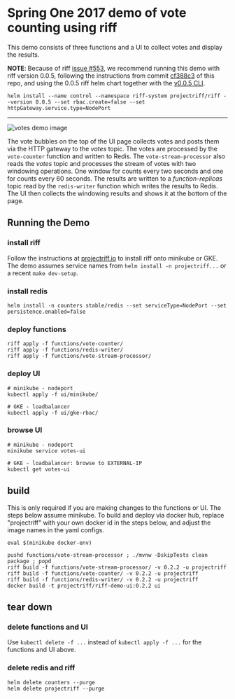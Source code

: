 # Spring One 2017 demo of vote counting using riff

This demo consists of three functions and a UI to collect votes and display the results.

**NOTE**: Because of riff [issue #553](https://github.com/projectriff/riff/issues/553), we recommend running this demo with riff version 0.0.5, following the instructions from commit [cf388c3](https://github.com/projectriff-samples/s1p2017-faas-demo/tree/cf388c3cd8dd1ad9f570ebf6ab6edfa17a9888ac) of this repo, and using the 0.0.5 riff helm chart together with the [v0.0.5 CLI](https://github.com/projectriff/riff/releases/tag/v0.0.5).

```
helm install --name control --namespace riff-system projectriff/riff --version 0.0.5 --set rbac.create=false --set httpGateway.service.type=NodePort
```

---

![votes demo image](s1p-demo-votes.png "Votes Demo")

The vote bubbles on the top of the UI page collects votes and posts them via the HTTP gateway to the _votes_ topic.
The votes are processed by the `vote-counter` function and written to Redis.
The `vote-stream-processor` also reads the _votes_ topic and processes the stream of votes with two windowing operations.
One window for counts every two seconds and one for counts every 60 seconds.
The results are written to a _function-replicas_ topic read by the `redis-writer` function which writes the results to Redis.
The UI then collects the windowing results and shows it at the bottom of the page.

## Running the Demo

### install riff

Follow the instructions at [projectriff.io](https://projectriff.io/docs/getting-started-on-minikube/) to install riff onto minikube or GKE.
The demo assumes service names from `helm install -n projectriff...` or a recent `make dev-setup`.

### install redis

```
helm install -n counters stable/redis --set serviceType=NodePort --set persistence.enabled=false
```

### deploy functions

```
riff apply -f functions/vote-counter/
riff apply -f functions/redis-writer/
riff apply -f functions/vote-stream-processor/
```

### deploy UI

```
# minikube - nodeport
kubectl apply -f ui/minikube/

# GKE - loadbalancer
kubectl apply -f ui/gke-rbac/
```

### browse UI

```
# minikube - nodeport  
minikube service votes-ui

# GKE - loadbalancer: browse to EXTERNAL-IP
kubectl get votes-ui
```

## build
This is only required if you are making changes to the functions or UI.
The steps below assume minikube. To build and deploy via docker hub, replace "projectriff" 
with your own docker id in the steps below, and adjust the image names in the yaml configs.
``` 
eval $(minikube docker-env)

pushd functions/vote-stream-processor ; ./mvnw -DskipTests clean package ; popd
riff build -f functions/vote-stream-processor/ -v 0.2.2 -u projectriff
riff build -f functions/vote-counter/ -v 0.2.2 -u projectriff
riff build -f functions/redis-writer/ -v 0.2.2 -u projectriff
docker build -t projectriff/riff-demo-ui:0.2.2 ui
```

## tear down

### delete functions and UI

Use `kubectl delete -f ...` instead of `kubectl apply -f ...` for the functions and UI above.


### delete redis and riff

```
helm delete counters --purge
helm delete projectriff --purge
```
